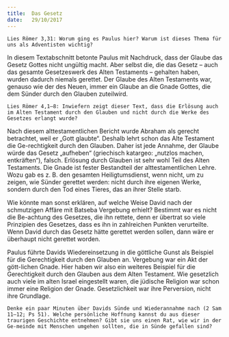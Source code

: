 ```yaml
---
title:  Das Gesetz
date:   29/10/2017
---
```


`Lies Römer 3,31: Worum ging es Paulus hier? Warum ist dieses Thema für uns als Adventisten wichtig?` 

In diesem Textabschnitt betonte Paulus mit Nachdruck, dass der Glaube das Gesetz Gottes nicht ungültig macht. Aber selbst die, die das Gesetz – auch das gesamte Gesetzeswerk des Alten Testaments – gehalten haben, wurden dadurch niemals gerettet. Der Glaube des Alten Testaments war, genauso wie der des Neuen, immer ein Glaube an die Gnade Gottes, die dem Sünder durch den Glauben zuteilwird. 

`Lies Römer 4,1–8: Inwiefern zeigt dieser Text, dass die Erlösung auch im Alten Testament durch den Glauben und nicht durch die Werke des Gesetzes erlangt wurde?` 

Nach diesem alttestamentlichen Bericht wurde Abraham als gerecht betrachtet, weil er „Gott glaubte“. Deshalb lehrt schon das Alte Testament die Ge-rechtigkeit durch den Glauben. Daher ist jede Annahme, der Glaube würde das Gesetz „aufheben“ (griechisch katargeo: „nutzlos machen, entkräften“), falsch. Erlösung durch Glauben ist sehr wohl Teil des Alten Testaments. Die Gnade ist fester Bestandteil der alttestamentlichen Lehre. Wozu gab es z. B. den gesamten Heiligtumsdienst, wenn nicht, um zu zeigen, wie Sünder gerettet werden: nicht durch ihre eigenen Werke, sondern durch den Tod eines Tieres, das an ihrer Stelle starb. 

Wie könnte man sonst erklären, auf welche Weise David nach der schmutzigen Affäre mit Batseba Vergebung erhielt? Bestimmt war es nicht die Be-achtung des Gesetzes, die ihn rettete, denn er übertrat so viele Prinzipien des Gesetzes, dass es ihn in zahlreichen Punkten verurteilte. Wenn David durch das Gesetz hätte gerettet werden sollen, dann wäre er überhaupt nicht gerettet worden. 

Paulus führte Davids Wiedereinsetzung in die göttliche Gunst als Beispiel für die Gerechtigkeit durch den Glauben an. Vergebung war ein Akt der gött-lichen Gnade. Hier haben wir also ein weiteres Beispiel für die Gerechtigkeit durch den Glauben aus dem Alten Testament. Wie gesetzlich auch viele im alten Israel eingestellt waren, die jüdische Religion war schon immer eine Religion der Gnade. Gesetzlichkeit war ihre Perversion, nicht ihre Grundlage. 

`Denke ein paar Minuten über Davids Sünde und Wiederannahme nach (2 Sam 11–12; Ps 51). Welche persönliche Hoffnung kannst du aus dieser traurigen Geschichte entnehmen? Gibt sie uns einen Rat, wie wir in der Ge-meinde mit Menschen umgehen sollten, die in Sünde gefallen sind?`